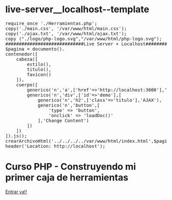 # live-server__localhost--template
<pre>
require_once './Herramientas.php';
copy('./main.css', '/var/www/html/main.css');
copy('./ajax.txt', '/var/www/html/ajax.txt');
copy ("./logo/php-logo.svg","/var/www/html/php-logo.svg");
#############################Live Server + Localhost##################
$pagina = documento().
contenedor([
    cabeza([
        estilo(),
        titulo(),
        favicon()
    ]),
    cuerpo([
        generico('n','a',['href'=>'http://localhost:3000'],'Home'),
        generico('n','div',['id'=>'demo'],[
            generico('n','h2',['class'=>'titulo'],'AJAX'),
            generico('n','button',[
                'type' => 'button',
                'onclick' => 'loadDoc()'
            ],'Change Content')
        ])
    ])
]).js();
crearArchivoHtml('../../../../var/www/html/index.html',$pagina);
header('Location: http://localhost');
</pre>
<h1>Curso PHP - Construyendo mi primer caja de herramientas</h1>

<a href="https://www.udemy.com/course/curso-de-php-construyendo-mi-primer-caja-de-herramientas">Entrar ya!!</a>
